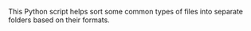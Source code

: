 This Python script helps sort some common types of files into separate folders based on their formats.
